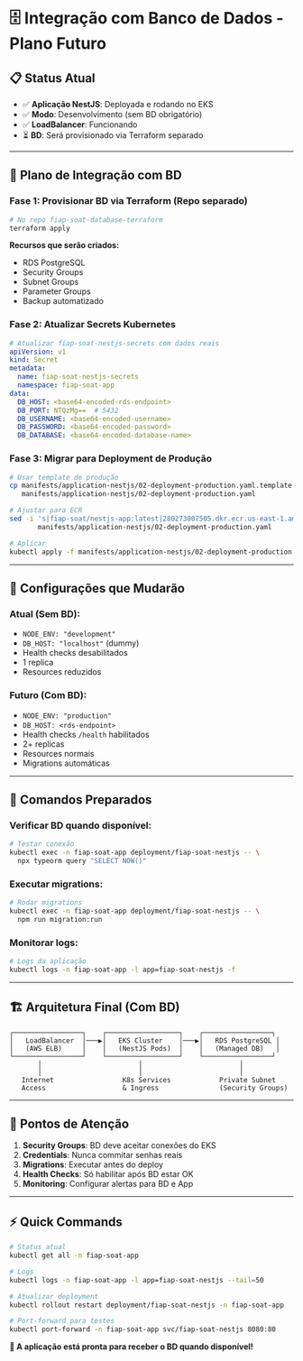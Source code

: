 # 🗄️ Integração com Banco de Dados - Plano Futuro

## 📋 **Status Atual**
- ✅ **Aplicação NestJS**: Deployada e rodando no EKS
- ✅ **Modo**: Desenvolvimento (sem BD obrigatório)  
- ✅ **LoadBalancer**: Funcionando
- ⏳ **BD**: Será provisionado via Terraform separado

---

## 🎯 **Plano de Integração com BD**

### **Fase 1: Provisionar BD via Terraform** (Repo separado)
```bash
# No repo fiap-soat-database-terraform
terraform apply
```

**Recursos que serão criados:**
- RDS PostgreSQL
- Security Groups
- Subnet Groups
- Parameter Groups
- Backup automatizado

### **Fase 2: Atualizar Secrets Kubernetes**
```yaml
# Atualizar fiap-soat-nestjs-secrets com dados reais
apiVersion: v1
kind: Secret
metadata:
  name: fiap-soat-nestjs-secrets
  namespace: fiap-soat-app
data:
  DB_HOST: <base64-encoded-rds-endpoint>
  DB_PORT: NTQzMg==  # 5432
  DB_USERNAME: <base64-encoded-username>
  DB_PASSWORD: <base64-encoded-password>  
  DB_DATABASE: <base64-encoded-database-name>
```

### **Fase 3: Migrar para Deployment de Produção**
```bash
# Usar template de produção
cp manifests/application-nestjs/02-deployment-production.yaml.template \
   manifests/application-nestjs/02-deployment-production.yaml

# Ajustar para ECR
sed -i 's|fiap-soat/nestjs-app:latest|280273007505.dkr.ecr.us-east-1.amazonaws.com/fiap-soat-nestjs-app:latest|' \
       manifests/application-nestjs/02-deployment-production.yaml

# Aplicar
kubectl apply -f manifests/application-nestjs/02-deployment-production.yaml
```

---

## 🔧 **Configurações que Mudarão**

### **Atual (Sem BD):**
- `NODE_ENV: "development"`
- `DB_HOST: "localhost"` (dummy)
- Health checks desabilitados
- 1 replica
- Resources reduzidos

### **Futuro (Com BD):**
- `NODE_ENV: "production"`
- `DB_HOST: <rds-endpoint>`
- Health checks `/health` habilitados
- 2+ replicas
- Resources normais
- Migrations automáticas

---

## 📝 **Comandos Preparados**

### **Verificar BD quando disponível:**
```bash
# Testar conexão
kubectl exec -n fiap-soat-app deployment/fiap-soat-nestjs -- \
  npx typeorm query "SELECT NOW()"
```

### **Executar migrations:**
```bash
# Rodar migrations
kubectl exec -n fiap-soat-app deployment/fiap-soat-nestjs -- \
  npm run migration:run
```

### **Monitorar logs:**
```bash
# Logs da aplicação
kubectl logs -n fiap-soat-app -l app=fiap-soat-nestjs -f
```

---

## 🏗️ **Arquitetura Final (Com BD)**

```
┌─────────────────┐    ┌──────────────────┐    ┌─────────────────┐
│   LoadBalancer  │───▶│   EKS Cluster    │───▶│   RDS PostgreSQL │
│   (AWS ELB)     │    │   (NestJS Pods)  │    │   (Managed DB)   │
└─────────────────┘    └──────────────────┘    └─────────────────┘
       │                        │                        │
       │                        │                        │
   Internet                 K8s Services            Private Subnet
   Access                   & Ingress               (Security Groups)
```

---

## 🚨 **Pontos de Atenção**

1. **Security Groups**: BD deve aceitar conexões do EKS
2. **Credentials**: Nunca commitar senhas reais
3. **Migrations**: Executar antes do deploy
4. **Health Checks**: Só habilitar após BD estar OK
5. **Monitoring**: Configurar alertas para BD e App

---

## ⚡ **Quick Commands**

```bash
# Status atual
kubectl get all -n fiap-soat-app

# Logs
kubectl logs -n fiap-soat-app -l app=fiap-soat-nestjs --tail=50

# Atualizar deployment
kubectl rollout restart deployment/fiap-soat-nestjs -n fiap-soat-app

# Port-forward para testes
kubectl port-forward -n fiap-soat-app svc/fiap-soat-nestjs 8080:80
```

**🎯 A aplicação está pronta para receber o BD quando disponível!**
